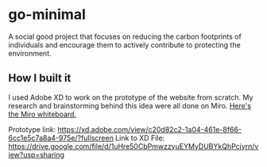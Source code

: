 # go-minimal

A social good project that focuses on reducing the carbon footprints of individuals and encourage them to actively contribute to protecting the environment.

## How I built it

I used Adobe XD to work on the prototype of the website from scratch. My research and brainstorming behind this idea were all done on Miro. [Here's the Miro whiteboard.]()

Prototype link: https://xd.adobe.com/view/c20d82c2-1a04-461e-8f66-6cc1e5c7a8a4-975e/?fullscreen
Link to XD File: https://drive.google.com/file/d/1uHre50CbPmwzzyuEYMyDUBYkQhPcjyrn/view?usp=sharing

